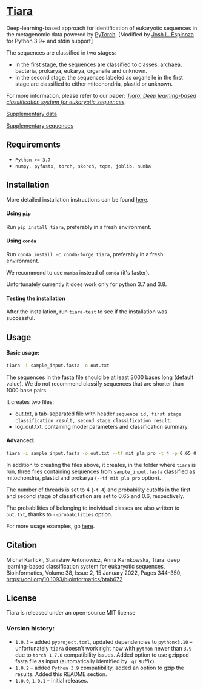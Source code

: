 # [Tiara](https://ibe-uw.github.io/tiara/)

Deep-learning-based approach for identification of eukaryotic sequences in the metagenomic data powered by [PyTorch](https://pytorch.org).  [Modified by [Josh L. Espinoza](https://github.com/jolespin) for Python 3.9+ and stdin support]

The sequences are classified in two stages:

- In the first stage, the sequences are classified to classes: 
      archaea, bacteria, prokarya, eukarya, organelle and unknown.
- In the second stage, the sequences labeled as organelle in the first stage 
      are classified to either mitochondria, plastid or unknown.

For more information, please refer to our paper:
[*Tiara: Deep learning-based classification system for eukaryotic sequences*](https://doi.org/10.1093/bioinformatics/btab672).

[Supplementary data](https://academic.oup.com/bioinformatics/advance-article/doi/10.1093/bioinformatics/btab672/6375939#supplementary-data)

[Supplementary sequences](data/Supplementary_sequences)

## Requirements

- `Python >= 3.7`
- `numpy, pyfastx, torch, skorch, tqdm, joblib, numba`

## Installation

More detailed installation instructions can be found [here](docs/detailed-installation.md).

#### Using `pip`

Run `pip install tiara`, preferably in a fresh environment.

#### Using `conda`

Run `conda install -c conda-forge tiara`, preferably in a fresh environment. 

We recommend to use `mamba` instead of `conda` (it's faster).

Unfortunately currently it does work only for python 3.7 and 3.8.

#### Testing the installation

After the installation, run `tiara-test` to see if the installation was successful.

## Usage

#### Basic usage:
```bash
tiara -i sample_input.fasta -o out.txt
```

The sequences in the fasta file should be at least 3000 bases long (default value). We do not recommend classify sequences that are shorter than 1000 base pairs.

It creates two files: 

 - out.txt, a tab-separated file with header `sequence id, first stage classification result, second stage classification result`.
 - log_out.txt, containing model parameters and classification summary.

#### Advanced:

```bash
tiara -i sample_input.fasta -o out.txt --tf mit pla pro -t 4 -p 0.65 0.60 --probabilities
```

In addition to creating the files above, it creates, in the folder where `tiara` is run,
three files containing sequences from `sample_input.fasta` classified as 
mitochondria, plastid and prokarya (`--tf mit pla pro` option).

The number of threads is set to 4 (`-t 4`) and probability cutoffs 
in the first and second stage of classification are set to 0.65 and 0.6, respectively.

The probabilities of belonging to individual classes are also written to 
`out.txt`, thanks to `--probabilities` option.

For more usage examples, go [here](docs/usage.md).

## Citation 

Michał Karlicki, Stanisław Antonowicz, Anna Karnkowska, Tiara: deep learning-based classification system for eukaryotic sequences, Bioinformatics, Volume 38, Issue 2, 15 January 2022, Pages 344–350, https://doi.org/10.1093/bioinformatics/btab672

## License

Tiara is released under an open-source MIT license 

### Version history:

- `1.0.3` – added `pyproject.toml`, updated dependencies to `python<3.10`
 – unfortunately `tiara` doesn't work right now with 
 `python` newer than `3.9` due to `torch 1.7.0` compatibility issues. 
  Added option to use gzipped fasta file as input (automatically identified by `.gz` suffix).
- `1.0.2` – added `Python 3.9` compatibility, added an option to gzip the results. 
  Added this README section.
- `1.0.0`, `1.0.1` – initial releases.













